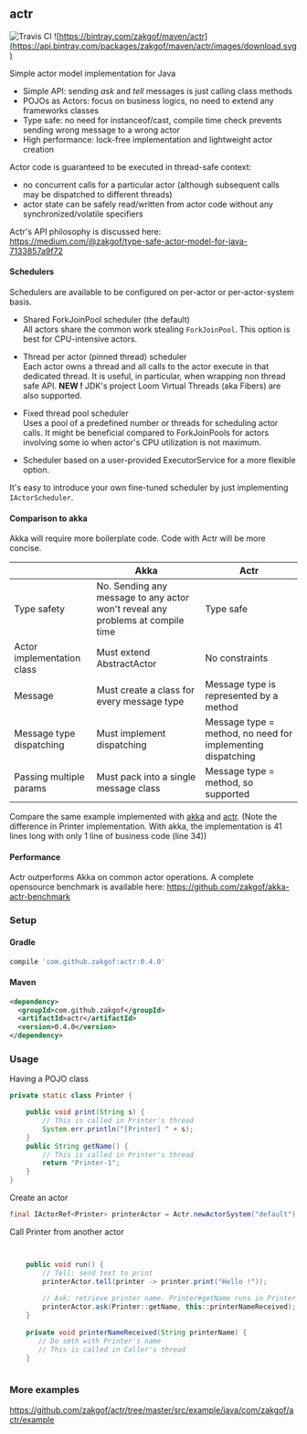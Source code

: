 ## actr
![Travis CI](https://travis-ci.org/zakgof/actr.svg?branch=release)
![https://bintray.com/zakgof/maven/actr](https://api.bintray.com/packages/zakgof/maven/actr/images/download.svg)

Simple actor model implementation for Java

- Simple API: sending _ask_ and _tell_ messages is just calling class methods
- POJOs as Actors: focus on business logics, no need to extend any frameworks classes
- Type safe: no need for instanceof/cast, compile time check prevents sending wrong message to a wrong actor
- High performance: lock-free implementation and lightweight actor creation

Actor code is guaranteed to be executed in thread-safe context:
- no concurrent calls for a particular actor (although subsequent calls may be dispatched to different threads)
- actor state can be safely read/written from actor code without any synchronized/volatile specifiers

Actr's API philosophy is discussed here: https://medium.com/@zakgof/type-safe-actor-model-for-java-7133857a9f72

#### Schedulers

Schedulers are available to be configured on per-actor or per-actor-system basis.

- Shared ForkJoinPool scheduler (the default)    
All actors share the common work stealing `ForkJoinPool`. This option is best for CPU-intensive actors.

- Thread per actor (pinned thread) scheduler    
Each actor owns a thread and all calls to the actor execute in that dedicated thread. It is useful, in particular, when wrapping non thread safe API.
**NEW !** JDK's project Loom Virtual Threads (aka Fibers) are also supported.

- Fixed thread pool scheduler    
Uses a pool of a predefined number or threads for scheduling actor calls. It might be beneficial compared to ForkJoinPools for actors involving some io when actor's CPU utilization is not maximum.

- Scheduler based on a user-provided ExecutorService for a more flexible option.   

It's easy to introduce your own fine-tuned scheduler by just implementing `IActorScheduler`.

#### Comparison to akka

Akka will require more boilerplate code. Code with Actr will be more concise.

|  | Akka | Actr |
| ------------- | ------------- | ------------- |
| Type safety  | No. Sending any message to any actor won't reveal any problems at compile time|  Type safe |
| Actor implementation class  | Must extend AbstractActor |  No constraints |
| Message | Must create a class for every message type | Message type is represented by a method |
| Message type dispatching | Must implement dispatching| Message type = method, no need for implementing dispatching |
| Passing multiple params | Must pack into a single message class | Message type = method, so supported  |

Compare the same example implemented with
[akka](https://github.com/akka/akka-quickstart-java.g8/tree/2.5.x/src/main/g8/src/main/java/com/lightbend/akka/sample) and [actr](https://github.com/zakgof/actr/tree/master/src/example/java/com/zakgof/actr/vsakka). (Note the difference in Printer implementation. With akka, the implementation is 41 lines long with only 1 line of business code (line 34))

#### Performance
Actr outperforms Akka on common actor operations. A complete opensource benchmark is available here: https://github.com/zakgof/akka-actr-benchmark

### Setup

#### Gradle
````groovy
compile 'com.github.zakgof:actr:0.4.0'
````

#### Maven
````xml
<dependency>
  <groupId>com.github.zakgof</groupId>
  <artifactId>actr</artifactId>
  <version>0.4.0</version>
</dependency>
````

### Usage

Having a POJO class
````java
private static class Printer {

    public void print(String s) {
        // This is called in Printer's thread
        System.err.println("[Printer] " + s);
    }
    public String getName() {
        // This is called in Printer's thread
        return "Printer-1";
    }
}
````

Create an actor

````java
final IActorRef<Printer> printerActor = Actr.newActorSystem("default").actorOf(Printer::new);
````

Call Printer from another actor
````java


    public void run() {
        // Tell: send text to print
        printerActor.tell(printer -> printer.print("Hello !"));
        
        // Ask: retrieve printer name. Printer#getName runs in Printer's thread, #printerNameReply runs in Caller's thread
        printerActor.ask(Printer::getName, this::printerNameReceived);
    }
    
    private void printerNameReceived(String printerName) {
       // Do smth with Printer's name
       // This is called in Caller's thread
    }
    

````

### More examples
https://github.com/zakgof/actr/tree/master/src/example/java/com/zakgof/actr/example



